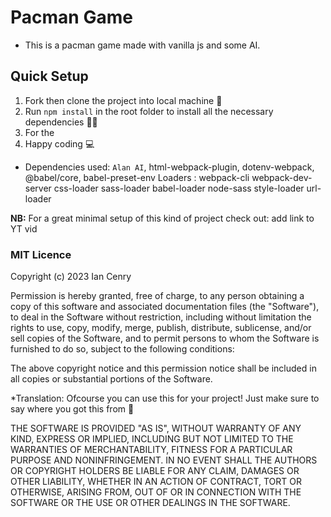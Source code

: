 # Pacman Game
- This is a pacman game made with vanilla js and some AI.

## Quick Setup
1. Fork then clone the project into local machine 🍴
1. Run `npm install` in the root folder to install all the necessary dependencies 👩‍💻
1. For the 
1. Happy coding 💻

* Dependencies used:  `Alan AI`, html-webpack-plugin,  dotenv-webpack, @babel/core, babel-preset-env
  Loaders :  webpack-cli webpack-dev-server css-loader sass-loader babel-loader node-sass style-loader url-loader

**NB:** For a great minimal setup of this kind of project check out: add link to YT vid


### MIT Licence

Copyright (c) 2023 Ian Cenry

Permission is hereby granted, free of charge, to any person obtaining a copy of this software and associated documentation files (the "Software"), to deal in the Software without restriction, including without limitation the rights to use, copy, modify, merge, publish, distribute, sublicense, and/or sell copies of the Software, and to permit persons to whom the Software is furnished to do so, subject to the following conditions:

The above copyright notice and this permission notice shall be included in all copies or substantial portions of the Software.

*Translation: Ofcourse you can use this for your project! Just make sure to say where you got this from 🥳

THE SOFTWARE IS PROVIDED "AS IS", WITHOUT WARRANTY OF ANY KIND, EXPRESS OR IMPLIED, INCLUDING BUT NOT LIMITED TO THE WARRANTIES OF MERCHANTABILITY, FITNESS FOR A PARTICULAR PURPOSE AND NONINFRINGEMENT. IN NO EVENT SHALL THE AUTHORS OR COPYRIGHT HOLDERS BE LIABLE FOR ANY CLAIM, DAMAGES OR OTHER LIABILITY, WHETHER IN AN ACTION OF CONTRACT, TORT OR OTHERWISE, ARISING FROM, OUT OF OR IN CONNECTION WITH THE SOFTWARE OR THE USE OR OTHER DEALINGS IN THE SOFTWARE.
